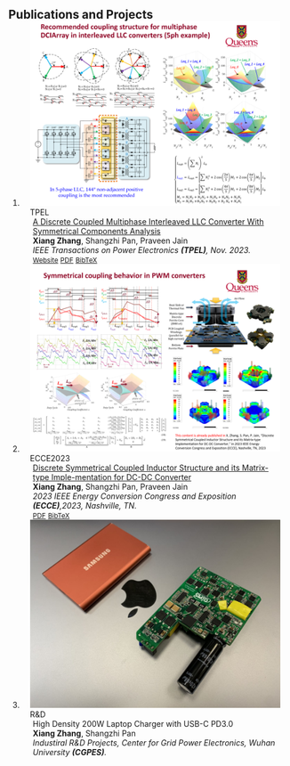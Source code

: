<h2 id="publications" style="margin: 2px 0px -15px;">Publications and Projects</h2>
<div class="publications">
<ol class="bibliography">

<li>
<div class="pub-row">

  <div class="col-sm-3 abbr" style="position: relative;padding-right: 15px;padding-left: 15px;">
    <img src="assets/img/tpel01.png" class="teaser img-fluid z-depth-1">
    <abbr class="badge">TPEL</abbr>
  </div>

  <div class="col-sm-9" style="position: relative;padding-right: 15px;padding-left: 20px;">
    <div class="title"><a href="https://ieeexplore.ieee.org/document/10135113/">A Discrete Coupled Multiphase Interleaved LLC Converter With Symmetrical Components Analysis</a></div>
    <div class="author"><strong>Xiang Zhang</strong>, Shangzhi Pan, Praveen Jain</div>
    <div class="periodical"><em>IEEE Transactions on Power Electronics <strong>(TPEL)</strong>, Nov. 2023.</em></div>
    <div class="links">
    <a href="https://ieeexplore.ieee.org/document/10135113/" class="btn btn-sm z-depth-0" role="button" target="_blank" style="font-size:12px;">Website</a>
      <a href="https://ieeexplore.ieee.org/document/10135113/" class="btn btn-sm z-depth-0" role="button" target="_blank" style="font-size:12px;">PDF</a>
      <a href="assets/files/tpel01.bib" class="btn btn-sm z-depth-0" role="button" target="_blank" style="font-size:12px;">BibTeX</a>
    </div>
  </div>
</div>
</li> 

<li>
<div class="pub-row">

  <div class="col-sm-3 abbr" style="position: relative;padding-right: 15px;padding-left: 15px;">
    <img src="assets/img/ecce2023.png" class="teaser img-fluid z-depth-1">
    <abbr class="badge">ECCE2023</abbr>
  </div>

  <div class="col-sm-9" style="position: relative;padding-right: 15px;padding-left: 20px;">
    <div class="title"><a href="assets/files/ECCE2023.pdf">Discrete Symmetrical Coupled Inductor Structure and its Matrix-type Imple-mentation for DC-DC Converter</a></div>
    <div class="author"><strong>Xiang Zhang</strong>, Shangzhi Pan, Praveen Jain</div>
    <div class="periodical"><em>2023 IEEE Energy Conversion Congress and Exposition <strong>(ECCE)</strong>,2023, Nashville, TN.</em></div>
    <div class="links">
      <a href="assets/files/ECCE2023.pdf" class="btn btn-sm z-depth-0" role="button" target="_blank" style="font-size:12px;">PDF</a>
      <a href="assets/files/ecce2023.bib" class="btn btn-sm z-depth-0" role="button" target="_blank" style="font-size:12px;">BibTeX</a>
    </div>
  </div>
</div>
</li> 


<li>
<div class="pub-row">

  <div class="col-sm-3 abbr" style="position: relative;padding-right: 15px;padding-left: 15px;">
    <img src="assets/img/prj01.png" class="teaser img-fluid z-depth-1">
    <abbr class="badge">R&D</abbr>
  </div>

  <div class="col-sm-9" style="position: relative;padding-right: 15px;padding-left: 20px;">
    <div class="title">High Density 200W Laptop Charger with USB-C PD3.0 </div>
    <div class="author"><strong>Xiang Zhang</strong>, Shangzhi Pan </div>
    <div class="periodical"><em>Industiral R&D Projects, Center for Grid Power Electronics, Wuhan University <strong>(CGPES)</strong>.</em></div>
  </div>
</div>
</li>
